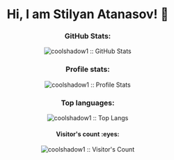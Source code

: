 <h1 align="center">Hi, I am Stilyan Atanasov! 👋</h1>
<h3 align="center">GitHub Stats:</h3>
<p align="center"><img src="https://github-readme-streak-stats.herokuapp.com?user=coolshadow1&theme=tokyonight&border_radius=7.4&date_format=j%20M%5B%20Y%5D&card_width=500" alt="coolshadow1 :: GitHub Stats" /></p>

<h3 align="center">Profile stats:</h3>
<p align="center"><img src="https://github-readme-stats.vercel.app/api?username=coolshadow1&show_icons=true&theme=synthwave" alt="coolshadow1 :: Profile Stats" /></p>

<h3 align="center">Top languages:</h3>
<p align="center"><img src="https://github-readme-stats.vercel.app/api/top-langs/?username=coolshadow1&langs_count=10&theme=tokyonight&layout=compact" alt="coolshadow1 :: Top Langs" /></p>

<h4 align="center">Visitor's count :eyes:</h4>

<p align="center"><img src="https://profile-counter.glitch.me/{coolshadow1}/count.svg" alt="coolshadow1 :: Visitor's Count" /></p>

